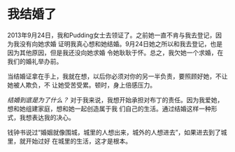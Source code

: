 # 我结婚了

2013年9月24日，我和Pudding女士去领证了。之前她一直不肯与我去登记，因为我没有向她求婚
证明我真心想和她结婚。9月24日她之所以和我去登记，也是因为其他原因，但是我还没向她求婚
令她耿耿于怀。总之，我欠她一个求婚，在我们的婚礼举办前。

当结婚证拿在手上，我就在想，以后你必须对你的另一半负责，要照顾好她，不让她被人欺负，不
让她受苦受累。顿时，身上倍感压力。

*结婚到底是为了什么？*
对于我来说，我想开始承担对布丁的责任。因为我爱她，想和她组建家庭，想和她一起创造属于我
们自己的生活。通过结婚这样一种形式，我想表达我的决心。

钱钟书说过“婚姻就像围城，城里的人想出来，城外的人想进去”，如果进去到了城里，就开始过好
在城里的生活，这才是根本。


